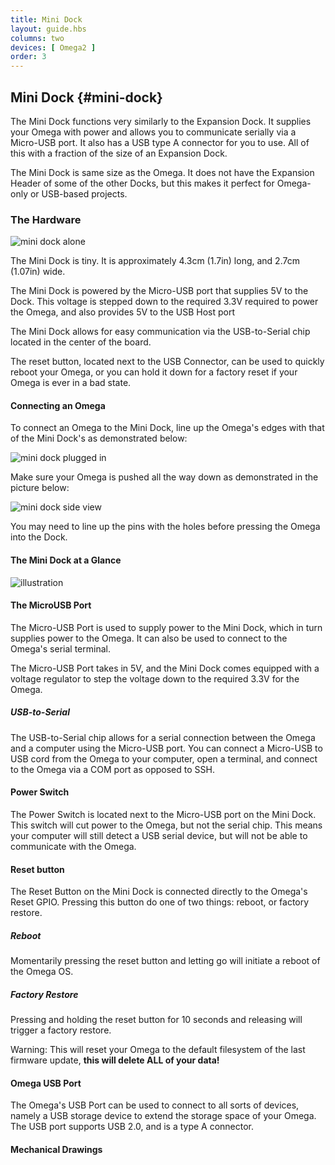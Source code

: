 ```yaml
---
title: Mini Dock
layout: guide.hbs
columns: two
devices: [ Omega2 ]
order: 3
---
```




## Mini Dock {#mini-dock}

<!-- [//]: # (Brief overview on the expansion dock and what it's used for (usb connection, power omega). Highlight it's size and how it's useful) -->
<!-- [//]: # (for Omega-only projects or USB-based projects.) -->

The Mini Dock functions very similarly to the Expansion Dock. It supplies your Omega with power and allows you to communicate serially via a Micro-USB port. It also has a USB type A connector for you to use. All of this with a fraction of the size of an Expansion Dock.

The Mini Dock is same size as the Omega. It does not have the Expansion Header of some of the other Docks, but this makes it perfect for Omega-only or USB-based projects.

### The Hardware

<!-- [//]: # (Picture of mini dock with important bits highlighted like usb port, how to plug in the Omega, power switch (which direction is ON?).) -->
<!-- [//]: # (Maybe in depth discussion of various pieces, like USB to serial chip. People like that.) -->
<!-- [//]: # (Refer to current Power Dock Expansion doc for more info) -->

![mini dock alone](https://raw.githubusercontent.com/OnionIoT/Onion-Docs/master/Omega2/Documentation/Hardware-Overview/img/mini-dock-alone.JPG)

<!-- //NOTE: CAN LARGELY COPY FROM THE EXPANSION DOCK ARTICLE! -->

The Mini Dock is tiny. It is approximately 4.3cm (1.7in) long, and 2.7cm (1.07in) wide.

The Mini Dock is powered by the Micro-USB port that supplies 5V to the Dock. This voltage is stepped down to the required 3.3V required to power the Omega, and also provides 5V to the USB Host port

The Mini Dock allows for easy communication via the USB-to-Serial chip located in the center of the board.

The reset button, located next to the USB Connector, can be used to quickly reboot your Omega, or you can hold it down for a factory reset if your Omega is ever in a bad state.

#### Connecting an Omega

<!-- [//]: # (picture guide on how to properly plug in an Omega) -->

To connect an Omega to the Mini Dock, line up the Omega's edges with that of the Mini Dock's as demonstrated below:

![mini dock plugged in](https://raw.githubusercontent.com/OnionIoT/Onion-Docs/master/Omega2/Documentation/Hardware-Overview/img/mini-dock-top-plugged-in.JPG)

Make sure your Omega is pushed all the way down as demonstrated in the picture below:


![mini dock side view](https://raw.githubusercontent.com/OnionIoT/Onion-Docs/master/Omega2/Documentation/Hardware-Overview/img/mini-dock-side-view.JPG)

You may need to line up the pins with the holes before pressing the Omega into the Dock.


#### The Mini Dock at a Glance

<!-- [//]: # (illustration with all of the key parts labelled - see https://wiki.onion.io/Tutorials/Expansions/Using-the-Power-Dock#the-hardware_the-power-dock-at-a-glance for an example) -->

![illustration](https://raw.githubusercontent.com/OnionIoT/Onion-Docs/master/Omega2/Documentation/Hardware-Overview/img/mini-dock-illustration.jpg)


#### The MicroUSB Port

<!-- [//]: # (explain that it provides power to the omega, mention that the Omega is powered by 3.3V and that the Dock has a regulator to take the 5V from the microUSB and step it down to 3.3V) -->

The Micro-USB Port is used to supply power to the Mini Dock, which in turn supplies power to the Omega. It can also be used to connect to the Omega's serial terminal.

The Micro-USB Port takes in 5V, and the Mini Dock comes equipped with a voltage regulator to step the voltage down to the required 3.3V for the Omega.


##### USB-to-Serial

<!-- [//]: # (explanation that there is a usb to serial chip on-board that allows for a serial connection between the Omega and a computer) -->
<!-- [//]: # (LATER: add link to the connecting to the omega with serial article) -->
The USB-to-Serial chip allows for a serial connection between the Omega and a computer using the Micro-USB port. You can connect a Micro-USB to USB cord from the Omega to your computer, open a terminal, and connect to the Omega via a COM port as opposed to SSH.


<!-- To learn more about the various ways you can connect to the Omega you can read our [guide to connecting to the Omega](#connecting-to-the-omega) -->


#### Power Switch

<!-- [//]: # (inform them of what the power switch will do: cut power to the Omega but keep the USB to serial chip running) -->
<!-- [//]: # (have illustrations showing the ON and OFF positions) -->

The Power Switch is located next to the Micro-USB port on the Mini Dock. This switch will cut power to the Omega, but not the serial chip. This means your computer will still detect a USB serial device, but will not be able to communicate with the Omega.


#### Reset button

<!-- [//]: # (reset button is connected directly to the Omega's reset GPIO, can be used to just trigger a reboot or even a full factory restore) -->
The Reset Button on the Mini Dock is connected directly to the Omega's Reset GPIO. Pressing this button do one of two things: reboot, or factory restore.

##### Reboot

Momentarily pressing the reset button and letting go will initiate a reboot of the Omega OS.

##### Factory Restore

Pressing and holding the reset button for 10 seconds and releasing will trigger a factory restore.

Warning: This will reset your Omega to the default filesystem of the last firmware update, **this will delete ALL of your data!**

#### Omega USB Port

<!-- [//]: # (USB port connected to the Omega - interface USB devices with the Omega, mention that it's a type A connector) -->
The Omega's USB Port can be used to connect to all sorts of devices, namely a USB storage device to extend the storage space of your Omega. The USB port supports USB 2.0, and is a type A connector.

#### Mechanical Drawings

<!-- [//]: # (insert gabe's dope mechanical drawings) -->



<!-- [//]: # (LATER: Add using the dock:) -->
<!-- [//]: # ( - usb storage ) -->
<!-- [//]: # ( - controlling a usb serial device) -->

